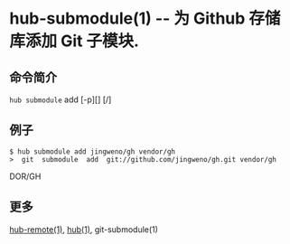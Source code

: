 # hub-submodule(1) -- 为 Github 存储库添加 Git 子模块.

## 命令简介

`hub submodule` add [-p][<options>] [<USER>/]<REPOSITORY> <DES-
TINATION>

## 例子

```
$ hub submodule add jingweno/gh vendor/gh
>  git  submodule  add  git://github.com/jingweno/gh.git vendor/gh
```

DOR/GH

## 更多

[hub-remote(1)](hub-remote.1.zh.md), [hub(1)](hub.1.zh.md), git-submodule(1)
